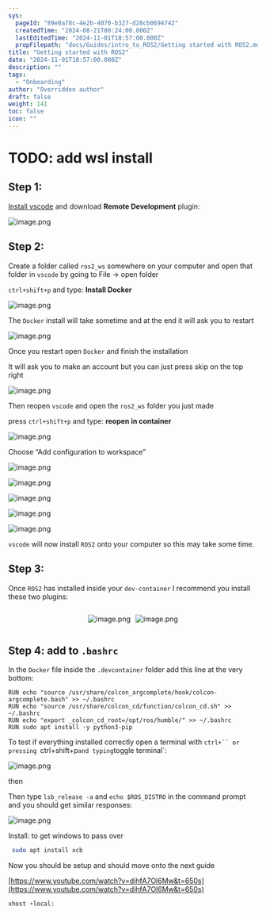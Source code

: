 ```yaml
---
sys:
  pageId: "89e0a78c-4e2b-4070-b327-d28cb0694742"
  createdTime: "2024-08-21T00:24:00.000Z"
  lastEditedTime: "2024-11-01T18:57:00.000Z"
  propFilepath: "docs/Guides/intro_to_ROS2/Getting started with ROS2.md"
title: "Getting started with ROS2"
date: "2024-11-01T18:57:00.000Z"
description: ""
tags:
  - "Onboarding"
author: "Overridden author"
draft: false
weight: 141
toc: false
icon: ""
---
```


# TODO: add wsl install

## Step 1:

[Install vscode](https://code.visualstudio.com/download) and download **Remote Development** plugin:

![image.png](https://prod-files-secure.s3.us-west-2.amazonaws.com/d518164a-d88e-44d1-a4ee-3adb3bd8bce0/efb52993-1881-4a40-b95e-6f020334f022/image.png?X-Amz-Algorithm=AWS4-HMAC-SHA256&X-Amz-Content-Sha256=UNSIGNED-PAYLOAD&X-Amz-Credential=ASIAZI2LB466257GFBQS%2F20250322%2Fus-west-2%2Fs3%2Faws4_request&X-Amz-Date=20250322T100713Z&X-Amz-Expires=3600&X-Amz-Security-Token=IQoJb3JpZ2luX2VjEGEaCXVzLXdlc3QtMiJGMEQCIHcWnnVkQ9vNQfiBYDGbVWZyClmQ3RidQ2yxTt4dGp14AiA8TrflgCLfcRsNRfwjW6psbGNHJ2mSL53DSA%2BfZUWmtiqIBAi6%2F%2F%2F%2F%2F%2F%2F%2F%2F%2F8BEAAaDDYzNzQyMzE4MzgwNSIMiTWwlzk4COb6vJISKtwD0jydcPrOZuVLaq8r%2BvDIxUjGTzqhRpqL2o%2FZe5UJ9GvnvSVGhOu9wD%2BGF8JTVbiLD6ikqe7ElY%2BLdYK82wKoDqgk0N8%2BRk1fHhTRaEGpS7SOR5bD%2B63rT962xe8dwo02BIO%2BeUYr%2B4bPAXaI0BHHQcfHHFbrVs2gkqrzZ2zJ3w5C7%2Feu%2B4QgXhjcS9v3z1Y2vnqIXr%2FJfQdiInAqfhV1RBas3I6w8WIKe7zibWzoMT5H9D3043aBz%2B%2FkMWcmVxRfuIsq2nAUPJ6S9mZwDRHQjPDvPHYk8pa7ktIOSzUWHioBZXvPT0yGEjvH4T5io9o6z7euBAcTgJ%2FStgdeLUoGVSq1E5ktNJxqPwr%2FSUEFY1wUffzbd%2BBuHnCbTIu8TKtoi%2FROaif7IjoniDlfIbyujGn0YKW%2BYwTKLFXWzghehmxxewlvcMsW3%2FsvXZHQzTIu%2F9qtT0DamgY7pPSp98XqpXEnIlx%2BISdo16hwQFh40dN6bCsTPtaZRljjSY0dG6nmFHPv3PlRB2PS8EpQgSvxy837a5vxOB0VRmoG9gUVmHTT6QaZmNFgCWbzFYXgNJa66YMZml2VlBWyitPgCbZabih9U8RYTyCS%2Bxsl8YmjzixUx6bZKvXvMch6aNwwoOz5vgY6pgFINp8b7%2FQjZJ%2F9Hnny%2FQWA3djWbZGkONOAVO1tIic29C%2BCGq8fDimG7sP9F473UtiiC0u62pdzIzZoR9uZKf9DedfSGFsEldHs6srUEsl%2FV8XlUSVlS23TMxaGMvIarQdqJrO04t7gseGnA%2F3Ty7kVtV1B8ZDEFJAy9zNw1%2Bq0dDGIcbKl4gElsCPunx3e1fiX9IgS64Gxn5Di2cpBA2twtQcexk9F&X-Amz-Signature=115e02a9fb2428c31ad2f9716583b65c572c9771c370520147b6d7d3464fdf72&X-Amz-SignedHeaders=host&x-id=GetObject)

## Step 2:

Create a folder called `ros2_ws` somewhere on your computer and open that folder in `vscode` by going to File → open folder 

`ctrl+shift+p` and type: **Install Docker**

![image.png](https://prod-files-secure.s3.us-west-2.amazonaws.com/d518164a-d88e-44d1-a4ee-3adb3bd8bce0/2269dc0e-1cd5-47ff-bceb-c04ad9b2eab0/image.png?X-Amz-Algorithm=AWS4-HMAC-SHA256&X-Amz-Content-Sha256=UNSIGNED-PAYLOAD&X-Amz-Credential=ASIAZI2LB466257GFBQS%2F20250322%2Fus-west-2%2Fs3%2Faws4_request&X-Amz-Date=20250322T100713Z&X-Amz-Expires=3600&X-Amz-Security-Token=IQoJb3JpZ2luX2VjEGEaCXVzLXdlc3QtMiJGMEQCIHcWnnVkQ9vNQfiBYDGbVWZyClmQ3RidQ2yxTt4dGp14AiA8TrflgCLfcRsNRfwjW6psbGNHJ2mSL53DSA%2BfZUWmtiqIBAi6%2F%2F%2F%2F%2F%2F%2F%2F%2F%2F8BEAAaDDYzNzQyMzE4MzgwNSIMiTWwlzk4COb6vJISKtwD0jydcPrOZuVLaq8r%2BvDIxUjGTzqhRpqL2o%2FZe5UJ9GvnvSVGhOu9wD%2BGF8JTVbiLD6ikqe7ElY%2BLdYK82wKoDqgk0N8%2BRk1fHhTRaEGpS7SOR5bD%2B63rT962xe8dwo02BIO%2BeUYr%2B4bPAXaI0BHHQcfHHFbrVs2gkqrzZ2zJ3w5C7%2Feu%2B4QgXhjcS9v3z1Y2vnqIXr%2FJfQdiInAqfhV1RBas3I6w8WIKe7zibWzoMT5H9D3043aBz%2B%2FkMWcmVxRfuIsq2nAUPJ6S9mZwDRHQjPDvPHYk8pa7ktIOSzUWHioBZXvPT0yGEjvH4T5io9o6z7euBAcTgJ%2FStgdeLUoGVSq1E5ktNJxqPwr%2FSUEFY1wUffzbd%2BBuHnCbTIu8TKtoi%2FROaif7IjoniDlfIbyujGn0YKW%2BYwTKLFXWzghehmxxewlvcMsW3%2FsvXZHQzTIu%2F9qtT0DamgY7pPSp98XqpXEnIlx%2BISdo16hwQFh40dN6bCsTPtaZRljjSY0dG6nmFHPv3PlRB2PS8EpQgSvxy837a5vxOB0VRmoG9gUVmHTT6QaZmNFgCWbzFYXgNJa66YMZml2VlBWyitPgCbZabih9U8RYTyCS%2Bxsl8YmjzixUx6bZKvXvMch6aNwwoOz5vgY6pgFINp8b7%2FQjZJ%2F9Hnny%2FQWA3djWbZGkONOAVO1tIic29C%2BCGq8fDimG7sP9F473UtiiC0u62pdzIzZoR9uZKf9DedfSGFsEldHs6srUEsl%2FV8XlUSVlS23TMxaGMvIarQdqJrO04t7gseGnA%2F3Ty7kVtV1B8ZDEFJAy9zNw1%2Bq0dDGIcbKl4gElsCPunx3e1fiX9IgS64Gxn5Di2cpBA2twtQcexk9F&X-Amz-Signature=4a538fff10eb44ca627e48f6b7fc373390acca98ef43fef9d3592f94282b1017&X-Amz-SignedHeaders=host&x-id=GetObject)

The `Docker` install will take sometime and at the end it will ask you to restart

![image.png](https://prod-files-secure.s3.us-west-2.amazonaws.com/d518164a-d88e-44d1-a4ee-3adb3bd8bce0/ed233f78-be33-4b1f-b89c-9c346c0e961e/image.png?X-Amz-Algorithm=AWS4-HMAC-SHA256&X-Amz-Content-Sha256=UNSIGNED-PAYLOAD&X-Amz-Credential=ASIAZI2LB466257GFBQS%2F20250322%2Fus-west-2%2Fs3%2Faws4_request&X-Amz-Date=20250322T100713Z&X-Amz-Expires=3600&X-Amz-Security-Token=IQoJb3JpZ2luX2VjEGEaCXVzLXdlc3QtMiJGMEQCIHcWnnVkQ9vNQfiBYDGbVWZyClmQ3RidQ2yxTt4dGp14AiA8TrflgCLfcRsNRfwjW6psbGNHJ2mSL53DSA%2BfZUWmtiqIBAi6%2F%2F%2F%2F%2F%2F%2F%2F%2F%2F8BEAAaDDYzNzQyMzE4MzgwNSIMiTWwlzk4COb6vJISKtwD0jydcPrOZuVLaq8r%2BvDIxUjGTzqhRpqL2o%2FZe5UJ9GvnvSVGhOu9wD%2BGF8JTVbiLD6ikqe7ElY%2BLdYK82wKoDqgk0N8%2BRk1fHhTRaEGpS7SOR5bD%2B63rT962xe8dwo02BIO%2BeUYr%2B4bPAXaI0BHHQcfHHFbrVs2gkqrzZ2zJ3w5C7%2Feu%2B4QgXhjcS9v3z1Y2vnqIXr%2FJfQdiInAqfhV1RBas3I6w8WIKe7zibWzoMT5H9D3043aBz%2B%2FkMWcmVxRfuIsq2nAUPJ6S9mZwDRHQjPDvPHYk8pa7ktIOSzUWHioBZXvPT0yGEjvH4T5io9o6z7euBAcTgJ%2FStgdeLUoGVSq1E5ktNJxqPwr%2FSUEFY1wUffzbd%2BBuHnCbTIu8TKtoi%2FROaif7IjoniDlfIbyujGn0YKW%2BYwTKLFXWzghehmxxewlvcMsW3%2FsvXZHQzTIu%2F9qtT0DamgY7pPSp98XqpXEnIlx%2BISdo16hwQFh40dN6bCsTPtaZRljjSY0dG6nmFHPv3PlRB2PS8EpQgSvxy837a5vxOB0VRmoG9gUVmHTT6QaZmNFgCWbzFYXgNJa66YMZml2VlBWyitPgCbZabih9U8RYTyCS%2Bxsl8YmjzixUx6bZKvXvMch6aNwwoOz5vgY6pgFINp8b7%2FQjZJ%2F9Hnny%2FQWA3djWbZGkONOAVO1tIic29C%2BCGq8fDimG7sP9F473UtiiC0u62pdzIzZoR9uZKf9DedfSGFsEldHs6srUEsl%2FV8XlUSVlS23TMxaGMvIarQdqJrO04t7gseGnA%2F3Ty7kVtV1B8ZDEFJAy9zNw1%2Bq0dDGIcbKl4gElsCPunx3e1fiX9IgS64Gxn5Di2cpBA2twtQcexk9F&X-Amz-Signature=abda7c6f3eb067e60db3bc5aee00ae90a65b0dd1b6da8781883fed690663c88f&X-Amz-SignedHeaders=host&x-id=GetObject)

Once you restart open `Docker` and finish the installation

It will ask you to make an account but you can just press skip on the top right

![image.png](https://prod-files-secure.s3.us-west-2.amazonaws.com/d518164a-d88e-44d1-a4ee-3adb3bd8bce0/21010ad9-1659-4fd9-9f59-9932a09b2a3d/image.png?X-Amz-Algorithm=AWS4-HMAC-SHA256&X-Amz-Content-Sha256=UNSIGNED-PAYLOAD&X-Amz-Credential=ASIAZI2LB466257GFBQS%2F20250322%2Fus-west-2%2Fs3%2Faws4_request&X-Amz-Date=20250322T100713Z&X-Amz-Expires=3600&X-Amz-Security-Token=IQoJb3JpZ2luX2VjEGEaCXVzLXdlc3QtMiJGMEQCIHcWnnVkQ9vNQfiBYDGbVWZyClmQ3RidQ2yxTt4dGp14AiA8TrflgCLfcRsNRfwjW6psbGNHJ2mSL53DSA%2BfZUWmtiqIBAi6%2F%2F%2F%2F%2F%2F%2F%2F%2F%2F8BEAAaDDYzNzQyMzE4MzgwNSIMiTWwlzk4COb6vJISKtwD0jydcPrOZuVLaq8r%2BvDIxUjGTzqhRpqL2o%2FZe5UJ9GvnvSVGhOu9wD%2BGF8JTVbiLD6ikqe7ElY%2BLdYK82wKoDqgk0N8%2BRk1fHhTRaEGpS7SOR5bD%2B63rT962xe8dwo02BIO%2BeUYr%2B4bPAXaI0BHHQcfHHFbrVs2gkqrzZ2zJ3w5C7%2Feu%2B4QgXhjcS9v3z1Y2vnqIXr%2FJfQdiInAqfhV1RBas3I6w8WIKe7zibWzoMT5H9D3043aBz%2B%2FkMWcmVxRfuIsq2nAUPJ6S9mZwDRHQjPDvPHYk8pa7ktIOSzUWHioBZXvPT0yGEjvH4T5io9o6z7euBAcTgJ%2FStgdeLUoGVSq1E5ktNJxqPwr%2FSUEFY1wUffzbd%2BBuHnCbTIu8TKtoi%2FROaif7IjoniDlfIbyujGn0YKW%2BYwTKLFXWzghehmxxewlvcMsW3%2FsvXZHQzTIu%2F9qtT0DamgY7pPSp98XqpXEnIlx%2BISdo16hwQFh40dN6bCsTPtaZRljjSY0dG6nmFHPv3PlRB2PS8EpQgSvxy837a5vxOB0VRmoG9gUVmHTT6QaZmNFgCWbzFYXgNJa66YMZml2VlBWyitPgCbZabih9U8RYTyCS%2Bxsl8YmjzixUx6bZKvXvMch6aNwwoOz5vgY6pgFINp8b7%2FQjZJ%2F9Hnny%2FQWA3djWbZGkONOAVO1tIic29C%2BCGq8fDimG7sP9F473UtiiC0u62pdzIzZoR9uZKf9DedfSGFsEldHs6srUEsl%2FV8XlUSVlS23TMxaGMvIarQdqJrO04t7gseGnA%2F3Ty7kVtV1B8ZDEFJAy9zNw1%2Bq0dDGIcbKl4gElsCPunx3e1fiX9IgS64Gxn5Di2cpBA2twtQcexk9F&X-Amz-Signature=0b89b8275b4554049d8e8d310121bdef8ebe800c455febce6a35bd01ce558163&X-Amz-SignedHeaders=host&x-id=GetObject)

Then reopen `vscode` and open the `ros2_ws` folder you just made

press `ctrl+shift+p` and type: **reopen in container**

![image.png](https://prod-files-secure.s3.us-west-2.amazonaws.com/d518164a-d88e-44d1-a4ee-3adb3bd8bce0/4e93b8c2-41ad-488c-8095-c74205196118/image.png?X-Amz-Algorithm=AWS4-HMAC-SHA256&X-Amz-Content-Sha256=UNSIGNED-PAYLOAD&X-Amz-Credential=ASIAZI2LB466257GFBQS%2F20250322%2Fus-west-2%2Fs3%2Faws4_request&X-Amz-Date=20250322T100713Z&X-Amz-Expires=3600&X-Amz-Security-Token=IQoJb3JpZ2luX2VjEGEaCXVzLXdlc3QtMiJGMEQCIHcWnnVkQ9vNQfiBYDGbVWZyClmQ3RidQ2yxTt4dGp14AiA8TrflgCLfcRsNRfwjW6psbGNHJ2mSL53DSA%2BfZUWmtiqIBAi6%2F%2F%2F%2F%2F%2F%2F%2F%2F%2F8BEAAaDDYzNzQyMzE4MzgwNSIMiTWwlzk4COb6vJISKtwD0jydcPrOZuVLaq8r%2BvDIxUjGTzqhRpqL2o%2FZe5UJ9GvnvSVGhOu9wD%2BGF8JTVbiLD6ikqe7ElY%2BLdYK82wKoDqgk0N8%2BRk1fHhTRaEGpS7SOR5bD%2B63rT962xe8dwo02BIO%2BeUYr%2B4bPAXaI0BHHQcfHHFbrVs2gkqrzZ2zJ3w5C7%2Feu%2B4QgXhjcS9v3z1Y2vnqIXr%2FJfQdiInAqfhV1RBas3I6w8WIKe7zibWzoMT5H9D3043aBz%2B%2FkMWcmVxRfuIsq2nAUPJ6S9mZwDRHQjPDvPHYk8pa7ktIOSzUWHioBZXvPT0yGEjvH4T5io9o6z7euBAcTgJ%2FStgdeLUoGVSq1E5ktNJxqPwr%2FSUEFY1wUffzbd%2BBuHnCbTIu8TKtoi%2FROaif7IjoniDlfIbyujGn0YKW%2BYwTKLFXWzghehmxxewlvcMsW3%2FsvXZHQzTIu%2F9qtT0DamgY7pPSp98XqpXEnIlx%2BISdo16hwQFh40dN6bCsTPtaZRljjSY0dG6nmFHPv3PlRB2PS8EpQgSvxy837a5vxOB0VRmoG9gUVmHTT6QaZmNFgCWbzFYXgNJa66YMZml2VlBWyitPgCbZabih9U8RYTyCS%2Bxsl8YmjzixUx6bZKvXvMch6aNwwoOz5vgY6pgFINp8b7%2FQjZJ%2F9Hnny%2FQWA3djWbZGkONOAVO1tIic29C%2BCGq8fDimG7sP9F473UtiiC0u62pdzIzZoR9uZKf9DedfSGFsEldHs6srUEsl%2FV8XlUSVlS23TMxaGMvIarQdqJrO04t7gseGnA%2F3Ty7kVtV1B8ZDEFJAy9zNw1%2Bq0dDGIcbKl4gElsCPunx3e1fiX9IgS64Gxn5Di2cpBA2twtQcexk9F&X-Amz-Signature=c7a029d6faa3a8823e09488e19d1472e618eac2382007391c8924590e0012a33&X-Amz-SignedHeaders=host&x-id=GetObject)

Choose “Add configuration to workspace”

![image.png](https://prod-files-secure.s3.us-west-2.amazonaws.com/d518164a-d88e-44d1-a4ee-3adb3bd8bce0/9560b282-5060-4989-ba37-97e7b2c22476/image.png?X-Amz-Algorithm=AWS4-HMAC-SHA256&X-Amz-Content-Sha256=UNSIGNED-PAYLOAD&X-Amz-Credential=ASIAZI2LB466257GFBQS%2F20250322%2Fus-west-2%2Fs3%2Faws4_request&X-Amz-Date=20250322T100713Z&X-Amz-Expires=3600&X-Amz-Security-Token=IQoJb3JpZ2luX2VjEGEaCXVzLXdlc3QtMiJGMEQCIHcWnnVkQ9vNQfiBYDGbVWZyClmQ3RidQ2yxTt4dGp14AiA8TrflgCLfcRsNRfwjW6psbGNHJ2mSL53DSA%2BfZUWmtiqIBAi6%2F%2F%2F%2F%2F%2F%2F%2F%2F%2F8BEAAaDDYzNzQyMzE4MzgwNSIMiTWwlzk4COb6vJISKtwD0jydcPrOZuVLaq8r%2BvDIxUjGTzqhRpqL2o%2FZe5UJ9GvnvSVGhOu9wD%2BGF8JTVbiLD6ikqe7ElY%2BLdYK82wKoDqgk0N8%2BRk1fHhTRaEGpS7SOR5bD%2B63rT962xe8dwo02BIO%2BeUYr%2B4bPAXaI0BHHQcfHHFbrVs2gkqrzZ2zJ3w5C7%2Feu%2B4QgXhjcS9v3z1Y2vnqIXr%2FJfQdiInAqfhV1RBas3I6w8WIKe7zibWzoMT5H9D3043aBz%2B%2FkMWcmVxRfuIsq2nAUPJ6S9mZwDRHQjPDvPHYk8pa7ktIOSzUWHioBZXvPT0yGEjvH4T5io9o6z7euBAcTgJ%2FStgdeLUoGVSq1E5ktNJxqPwr%2FSUEFY1wUffzbd%2BBuHnCbTIu8TKtoi%2FROaif7IjoniDlfIbyujGn0YKW%2BYwTKLFXWzghehmxxewlvcMsW3%2FsvXZHQzTIu%2F9qtT0DamgY7pPSp98XqpXEnIlx%2BISdo16hwQFh40dN6bCsTPtaZRljjSY0dG6nmFHPv3PlRB2PS8EpQgSvxy837a5vxOB0VRmoG9gUVmHTT6QaZmNFgCWbzFYXgNJa66YMZml2VlBWyitPgCbZabih9U8RYTyCS%2Bxsl8YmjzixUx6bZKvXvMch6aNwwoOz5vgY6pgFINp8b7%2FQjZJ%2F9Hnny%2FQWA3djWbZGkONOAVO1tIic29C%2BCGq8fDimG7sP9F473UtiiC0u62pdzIzZoR9uZKf9DedfSGFsEldHs6srUEsl%2FV8XlUSVlS23TMxaGMvIarQdqJrO04t7gseGnA%2F3Ty7kVtV1B8ZDEFJAy9zNw1%2Bq0dDGIcbKl4gElsCPunx3e1fiX9IgS64Gxn5Di2cpBA2twtQcexk9F&X-Amz-Signature=75ccddd511f97f42128d50f58cad0d73d5ca65f547c19643260a8943e84fecac&X-Amz-SignedHeaders=host&x-id=GetObject)

![image.png](https://prod-files-secure.s3.us-west-2.amazonaws.com/d518164a-d88e-44d1-a4ee-3adb3bd8bce0/2ee63f81-886b-48e8-a553-dc6e5eac99e4/image.png?X-Amz-Algorithm=AWS4-HMAC-SHA256&X-Amz-Content-Sha256=UNSIGNED-PAYLOAD&X-Amz-Credential=ASIAZI2LB466257GFBQS%2F20250322%2Fus-west-2%2Fs3%2Faws4_request&X-Amz-Date=20250322T100713Z&X-Amz-Expires=3600&X-Amz-Security-Token=IQoJb3JpZ2luX2VjEGEaCXVzLXdlc3QtMiJGMEQCIHcWnnVkQ9vNQfiBYDGbVWZyClmQ3RidQ2yxTt4dGp14AiA8TrflgCLfcRsNRfwjW6psbGNHJ2mSL53DSA%2BfZUWmtiqIBAi6%2F%2F%2F%2F%2F%2F%2F%2F%2F%2F8BEAAaDDYzNzQyMzE4MzgwNSIMiTWwlzk4COb6vJISKtwD0jydcPrOZuVLaq8r%2BvDIxUjGTzqhRpqL2o%2FZe5UJ9GvnvSVGhOu9wD%2BGF8JTVbiLD6ikqe7ElY%2BLdYK82wKoDqgk0N8%2BRk1fHhTRaEGpS7SOR5bD%2B63rT962xe8dwo02BIO%2BeUYr%2B4bPAXaI0BHHQcfHHFbrVs2gkqrzZ2zJ3w5C7%2Feu%2B4QgXhjcS9v3z1Y2vnqIXr%2FJfQdiInAqfhV1RBas3I6w8WIKe7zibWzoMT5H9D3043aBz%2B%2FkMWcmVxRfuIsq2nAUPJ6S9mZwDRHQjPDvPHYk8pa7ktIOSzUWHioBZXvPT0yGEjvH4T5io9o6z7euBAcTgJ%2FStgdeLUoGVSq1E5ktNJxqPwr%2FSUEFY1wUffzbd%2BBuHnCbTIu8TKtoi%2FROaif7IjoniDlfIbyujGn0YKW%2BYwTKLFXWzghehmxxewlvcMsW3%2FsvXZHQzTIu%2F9qtT0DamgY7pPSp98XqpXEnIlx%2BISdo16hwQFh40dN6bCsTPtaZRljjSY0dG6nmFHPv3PlRB2PS8EpQgSvxy837a5vxOB0VRmoG9gUVmHTT6QaZmNFgCWbzFYXgNJa66YMZml2VlBWyitPgCbZabih9U8RYTyCS%2Bxsl8YmjzixUx6bZKvXvMch6aNwwoOz5vgY6pgFINp8b7%2FQjZJ%2F9Hnny%2FQWA3djWbZGkONOAVO1tIic29C%2BCGq8fDimG7sP9F473UtiiC0u62pdzIzZoR9uZKf9DedfSGFsEldHs6srUEsl%2FV8XlUSVlS23TMxaGMvIarQdqJrO04t7gseGnA%2F3Ty7kVtV1B8ZDEFJAy9zNw1%2Bq0dDGIcbKl4gElsCPunx3e1fiX9IgS64Gxn5Di2cpBA2twtQcexk9F&X-Amz-Signature=a734c348974da2d0d4d6de70faecb4a439ec222e2bc012312585188b315e9b55&X-Amz-SignedHeaders=host&x-id=GetObject)

![image.png](https://prod-files-secure.s3.us-west-2.amazonaws.com/d518164a-d88e-44d1-a4ee-3adb3bd8bce0/ae1580b2-b048-407e-aed9-b584224a7a04/image.png?X-Amz-Algorithm=AWS4-HMAC-SHA256&X-Amz-Content-Sha256=UNSIGNED-PAYLOAD&X-Amz-Credential=ASIAZI2LB466257GFBQS%2F20250322%2Fus-west-2%2Fs3%2Faws4_request&X-Amz-Date=20250322T100713Z&X-Amz-Expires=3600&X-Amz-Security-Token=IQoJb3JpZ2luX2VjEGEaCXVzLXdlc3QtMiJGMEQCIHcWnnVkQ9vNQfiBYDGbVWZyClmQ3RidQ2yxTt4dGp14AiA8TrflgCLfcRsNRfwjW6psbGNHJ2mSL53DSA%2BfZUWmtiqIBAi6%2F%2F%2F%2F%2F%2F%2F%2F%2F%2F8BEAAaDDYzNzQyMzE4MzgwNSIMiTWwlzk4COb6vJISKtwD0jydcPrOZuVLaq8r%2BvDIxUjGTzqhRpqL2o%2FZe5UJ9GvnvSVGhOu9wD%2BGF8JTVbiLD6ikqe7ElY%2BLdYK82wKoDqgk0N8%2BRk1fHhTRaEGpS7SOR5bD%2B63rT962xe8dwo02BIO%2BeUYr%2B4bPAXaI0BHHQcfHHFbrVs2gkqrzZ2zJ3w5C7%2Feu%2B4QgXhjcS9v3z1Y2vnqIXr%2FJfQdiInAqfhV1RBas3I6w8WIKe7zibWzoMT5H9D3043aBz%2B%2FkMWcmVxRfuIsq2nAUPJ6S9mZwDRHQjPDvPHYk8pa7ktIOSzUWHioBZXvPT0yGEjvH4T5io9o6z7euBAcTgJ%2FStgdeLUoGVSq1E5ktNJxqPwr%2FSUEFY1wUffzbd%2BBuHnCbTIu8TKtoi%2FROaif7IjoniDlfIbyujGn0YKW%2BYwTKLFXWzghehmxxewlvcMsW3%2FsvXZHQzTIu%2F9qtT0DamgY7pPSp98XqpXEnIlx%2BISdo16hwQFh40dN6bCsTPtaZRljjSY0dG6nmFHPv3PlRB2PS8EpQgSvxy837a5vxOB0VRmoG9gUVmHTT6QaZmNFgCWbzFYXgNJa66YMZml2VlBWyitPgCbZabih9U8RYTyCS%2Bxsl8YmjzixUx6bZKvXvMch6aNwwoOz5vgY6pgFINp8b7%2FQjZJ%2F9Hnny%2FQWA3djWbZGkONOAVO1tIic29C%2BCGq8fDimG7sP9F473UtiiC0u62pdzIzZoR9uZKf9DedfSGFsEldHs6srUEsl%2FV8XlUSVlS23TMxaGMvIarQdqJrO04t7gseGnA%2F3Ty7kVtV1B8ZDEFJAy9zNw1%2Bq0dDGIcbKl4gElsCPunx3e1fiX9IgS64Gxn5Di2cpBA2twtQcexk9F&X-Amz-Signature=8408f9d2114cc0fd95fe6b3bfade856d0f10350962c9557c1f280aa61606da9f&X-Amz-SignedHeaders=host&x-id=GetObject)

![image.png](https://prod-files-secure.s3.us-west-2.amazonaws.com/d518164a-d88e-44d1-a4ee-3adb3bd8bce0/53255b28-f75e-430f-b9e3-c0ac8577e42b/image.png?X-Amz-Algorithm=AWS4-HMAC-SHA256&X-Amz-Content-Sha256=UNSIGNED-PAYLOAD&X-Amz-Credential=ASIAZI2LB466257GFBQS%2F20250322%2Fus-west-2%2Fs3%2Faws4_request&X-Amz-Date=20250322T100713Z&X-Amz-Expires=3600&X-Amz-Security-Token=IQoJb3JpZ2luX2VjEGEaCXVzLXdlc3QtMiJGMEQCIHcWnnVkQ9vNQfiBYDGbVWZyClmQ3RidQ2yxTt4dGp14AiA8TrflgCLfcRsNRfwjW6psbGNHJ2mSL53DSA%2BfZUWmtiqIBAi6%2F%2F%2F%2F%2F%2F%2F%2F%2F%2F8BEAAaDDYzNzQyMzE4MzgwNSIMiTWwlzk4COb6vJISKtwD0jydcPrOZuVLaq8r%2BvDIxUjGTzqhRpqL2o%2FZe5UJ9GvnvSVGhOu9wD%2BGF8JTVbiLD6ikqe7ElY%2BLdYK82wKoDqgk0N8%2BRk1fHhTRaEGpS7SOR5bD%2B63rT962xe8dwo02BIO%2BeUYr%2B4bPAXaI0BHHQcfHHFbrVs2gkqrzZ2zJ3w5C7%2Feu%2B4QgXhjcS9v3z1Y2vnqIXr%2FJfQdiInAqfhV1RBas3I6w8WIKe7zibWzoMT5H9D3043aBz%2B%2FkMWcmVxRfuIsq2nAUPJ6S9mZwDRHQjPDvPHYk8pa7ktIOSzUWHioBZXvPT0yGEjvH4T5io9o6z7euBAcTgJ%2FStgdeLUoGVSq1E5ktNJxqPwr%2FSUEFY1wUffzbd%2BBuHnCbTIu8TKtoi%2FROaif7IjoniDlfIbyujGn0YKW%2BYwTKLFXWzghehmxxewlvcMsW3%2FsvXZHQzTIu%2F9qtT0DamgY7pPSp98XqpXEnIlx%2BISdo16hwQFh40dN6bCsTPtaZRljjSY0dG6nmFHPv3PlRB2PS8EpQgSvxy837a5vxOB0VRmoG9gUVmHTT6QaZmNFgCWbzFYXgNJa66YMZml2VlBWyitPgCbZabih9U8RYTyCS%2Bxsl8YmjzixUx6bZKvXvMch6aNwwoOz5vgY6pgFINp8b7%2FQjZJ%2F9Hnny%2FQWA3djWbZGkONOAVO1tIic29C%2BCGq8fDimG7sP9F473UtiiC0u62pdzIzZoR9uZKf9DedfSGFsEldHs6srUEsl%2FV8XlUSVlS23TMxaGMvIarQdqJrO04t7gseGnA%2F3Ty7kVtV1B8ZDEFJAy9zNw1%2Bq0dDGIcbKl4gElsCPunx3e1fiX9IgS64Gxn5Di2cpBA2twtQcexk9F&X-Amz-Signature=7189801aeeba6d20e620b636ac75b5d40ed52af73d84b0eee8c84db46aeca8a8&X-Amz-SignedHeaders=host&x-id=GetObject)

![image.png](https://prod-files-secure.s3.us-west-2.amazonaws.com/d518164a-d88e-44d1-a4ee-3adb3bd8bce0/7c562767-5af9-4ffb-97d1-327bcdf4ee00/image.png?X-Amz-Algorithm=AWS4-HMAC-SHA256&X-Amz-Content-Sha256=UNSIGNED-PAYLOAD&X-Amz-Credential=ASIAZI2LB466257GFBQS%2F20250322%2Fus-west-2%2Fs3%2Faws4_request&X-Amz-Date=20250322T100713Z&X-Amz-Expires=3600&X-Amz-Security-Token=IQoJb3JpZ2luX2VjEGEaCXVzLXdlc3QtMiJGMEQCIHcWnnVkQ9vNQfiBYDGbVWZyClmQ3RidQ2yxTt4dGp14AiA8TrflgCLfcRsNRfwjW6psbGNHJ2mSL53DSA%2BfZUWmtiqIBAi6%2F%2F%2F%2F%2F%2F%2F%2F%2F%2F8BEAAaDDYzNzQyMzE4MzgwNSIMiTWwlzk4COb6vJISKtwD0jydcPrOZuVLaq8r%2BvDIxUjGTzqhRpqL2o%2FZe5UJ9GvnvSVGhOu9wD%2BGF8JTVbiLD6ikqe7ElY%2BLdYK82wKoDqgk0N8%2BRk1fHhTRaEGpS7SOR5bD%2B63rT962xe8dwo02BIO%2BeUYr%2B4bPAXaI0BHHQcfHHFbrVs2gkqrzZ2zJ3w5C7%2Feu%2B4QgXhjcS9v3z1Y2vnqIXr%2FJfQdiInAqfhV1RBas3I6w8WIKe7zibWzoMT5H9D3043aBz%2B%2FkMWcmVxRfuIsq2nAUPJ6S9mZwDRHQjPDvPHYk8pa7ktIOSzUWHioBZXvPT0yGEjvH4T5io9o6z7euBAcTgJ%2FStgdeLUoGVSq1E5ktNJxqPwr%2FSUEFY1wUffzbd%2BBuHnCbTIu8TKtoi%2FROaif7IjoniDlfIbyujGn0YKW%2BYwTKLFXWzghehmxxewlvcMsW3%2FsvXZHQzTIu%2F9qtT0DamgY7pPSp98XqpXEnIlx%2BISdo16hwQFh40dN6bCsTPtaZRljjSY0dG6nmFHPv3PlRB2PS8EpQgSvxy837a5vxOB0VRmoG9gUVmHTT6QaZmNFgCWbzFYXgNJa66YMZml2VlBWyitPgCbZabih9U8RYTyCS%2Bxsl8YmjzixUx6bZKvXvMch6aNwwoOz5vgY6pgFINp8b7%2FQjZJ%2F9Hnny%2FQWA3djWbZGkONOAVO1tIic29C%2BCGq8fDimG7sP9F473UtiiC0u62pdzIzZoR9uZKf9DedfSGFsEldHs6srUEsl%2FV8XlUSVlS23TMxaGMvIarQdqJrO04t7gseGnA%2F3Ty7kVtV1B8ZDEFJAy9zNw1%2Bq0dDGIcbKl4gElsCPunx3e1fiX9IgS64Gxn5Di2cpBA2twtQcexk9F&X-Amz-Signature=e8ca64065222c74772321587d02c9caefd2a56bd8561579acb8b95c2f840e022&X-Amz-SignedHeaders=host&x-id=GetObject)

`vscode` will now install `ROS2` onto your computer so this may take some time.

## Step 3:

Once `ROS2` has installed inside your `dev-container` I recommend you install these two plugins:

<div style="display: flex;flex-direction: row; column-gap:10px; max-width: 630px;justify-content: center;">
<div>

![image.png](https://prod-files-secure.s3.us-west-2.amazonaws.com/d518164a-d88e-44d1-a4ee-3adb3bd8bce0/3fc3d550-5a54-4ba1-ba6b-faa01cdb7369/image.png?X-Amz-Algorithm=AWS4-HMAC-SHA256&X-Amz-Content-Sha256=UNSIGNED-PAYLOAD&X-Amz-Credential=ASIAZI2LB466V7IO5NGZ%2F20250322%2Fus-west-2%2Fs3%2Faws4_request&X-Amz-Date=20250322T100714Z&X-Amz-Expires=3600&X-Amz-Security-Token=IQoJb3JpZ2luX2VjEGEaCXVzLXdlc3QtMiJIMEYCIQC8DLRIZbTUBPayRObu87HXitKCKZVvSC01%2BpyqCuzsAgIhAJCU9n01JGhBlWIhTY7AWZDYI%2Fn0LLEylxrRsxxbAmXPKogECLr%2F%2F%2F%2F%2F%2F%2F%2F%2F%2FwEQABoMNjM3NDIzMTgzODA1IgxFjvxvx8yxtBI0T5cq3ANC565ri%2FLa%2Fz9N35NmlFbG4LLRO51J0LMkX15%2BsCZAWHtp5StzsEIEnq6HpJibBjXpZrAzC6m30KisJD%2BUEtQSoQAFUjfJkkZp0KnCYk0qUqklMObPl3cRAHMuQHrv0aZbBGF4CQiwwB%2FX6uQHs7ff%2Bs2IFGkXIcHK%2BXjnQzj1W30XKnlkJLthY6Kzcfa57kHb3jCJRctXWfVo89OEHJ74AANkHDc15KueXzHHN5LCkOwWxEDz7PjKWypJ9vXNnfeNzfmJoJaEU1XFhZNNAyOYexpQe8xdi%2BQRl08E4Cj8haDWDOQiG%2Bg1au7kjkKZ2ZBNfogsxGc8ag3fPtMYcTkCQ%2FN2Ym9niFU4%2By699MTbvV058cDrArlSl%2B2EalBKmRlSQjNlLYts%2B7ARQQe5zphKNVb3%2BrnjTIYkMmVOYsqjEUjmRIgKehr%2FfpgPQvz2YpL79WWbI6TBYq7kazTd%2FVM8BEb%2FOl3EaAotX0QaT55%2B%2FJNm8gMGJbxhZgWCvUIBSseFuDufAQIW0a1f%2BUpUjtHGpY%2FzcdVhTjPKLK0zIp1lbWllZdZjnZtJv5x1COoPjnCfWttsQKn4MFVnLN8F8zaIO4bltQVRKt4lCs9aBvpeNpgTheM%2Bcjmo7qKV%2FjDd7Pm%2BBjqkAV89m%2Bsm3fto5qcZ81Y8eRYquwzvW6EOHNFObtybxX2KO44XeX0fvVSt6sAQ6oVytNjCmqhlzhpZKC%2BJTJg58n7Upf12Sjyys7vI6r%2Fkf3o1G56p6ei0hM5njbg736ZI97fquNpRd5oeSJA%2FsQ%2BGVe23QTTBffXxK%2F599%2B1BMcACIl3i4mDrTqYVaHPXo7YKj4%2BzivsJhSSQJa6lwSPJCHu9XOSC&X-Amz-Signature=87c0304abaf8f4629c6f3db9f57a17212b99aa7fca63e3ac1d8c5e571f1fecd5&X-Amz-SignedHeaders=host&x-id=GetObject)

</div>
<div>

![image.png](https://prod-files-secure.s3.us-west-2.amazonaws.com/d518164a-d88e-44d1-a4ee-3adb3bd8bce0/d994cc66-13c2-4093-a5a3-f84cf4601a82/image.png?X-Amz-Algorithm=AWS4-HMAC-SHA256&X-Amz-Content-Sha256=UNSIGNED-PAYLOAD&X-Amz-Credential=ASIAZI2LB466VRCOCLTC%2F20250322%2Fus-west-2%2Fs3%2Faws4_request&X-Amz-Date=20250322T100714Z&X-Amz-Expires=3600&X-Amz-Security-Token=IQoJb3JpZ2luX2VjEGEaCXVzLXdlc3QtMiJHMEUCIQDexa9LOLrtLNWwLxuYKKVwJO%2FylqTexXDaPHzKGDfGHAIgQ6Dq9x4u%2FUw2znffPypNBmKlixkbBpCiKA95K5GAyfAqiAQIuv%2F%2F%2F%2F%2F%2F%2F%2F%2F%2FARAAGgw2Mzc0MjMxODM4MDUiDLIvP6VVBxwn9pbewircAy5tZM%2FxBeqU7Hqwe9e6jUzZpuNgpZgzUdGfAO%2B1ZLVcMY%2F%2FY45Ws7fPwJNNF5VLQW9PgAeQPZ0kmSvz4pnmsVahjImX9f4x2yCTOacN%2BxEChlETQHSoWu3%2F%2Fh6L3025Br8tLkfQeJOgUKna9IL%2FVL9YMwOtpRBLcxZX3DYSs9GweMbhe89vefsIEca%2FOSRllzO7uu80lg3KqRvQhcD8p5BeqeJ3eq7OQnLcFvja%2BvjCYQD%2Fr3plrX2KAP0o8uC%2BbJPM6oasOjRExVwxZS8ZMchHZP%2FHNq2GzhTFjQqJ0L9xQmyUIOZLQHO3WiVZHqqhkEb%2BW2aCnRsCUIAzEunHquFCwV%2BX3csNjB%2BiNSo1X6LA6blYejqTuCtK%2FTkWZFBH9jCbtqIFn5RIrNlFHXSTHBWTMx08o4KqONORwTpD7%2FgfylDzHWtq3tgrDJdNbTyD0YwPKUvC7Y4wpVo40u3T8Ikti8O7oBlOULCKb%2F14C%2BlfVRcaNj6Uxr1r362lBP9RKRA56%2FCJuW7FE3%2FwSN1XtxPuvRM1NMw0ut59jofP%2FEVvaCSiiTjmNsdnSQ0r0h592YTAcqk3izkWZKEKUnImn%2BSxv0ezbx22qfKdCVCRvCibKr0eRcPWSAbWydIoMNns%2Bb4GOqUBuz0pgxbxh0FeEjAlf2dodL6p5zZTpt4GLOtsolsjuGc1QIuuHdwTo66cywhnFDNukgF1Vy3DPILY4ncGK26vDLHmz4Wr1MUstqQZH%2Bt7p2yiEfDW0SI24Los1yZhLABuVaUYT1baT9zj43hUbHW67pBELzzV2VoUke3%2F5m5N4BDtViK5Sa9LBbyKU2%2Fp5%2F%2BA2HGR7sV2Hr%2BCDDBfUBbTQG%2F5G5I3&X-Amz-Signature=27b8b35208fbb6f08c3a115c1c2efe86b43f98d49dfe21a04a3560a0980f0fdc&X-Amz-SignedHeaders=host&x-id=GetObject)

</div>
</div>

## Step 4: add to `.bashrc`

In the `Docker` file inside the `.devcontainer` folder add this line at the very bottom: 

```docker
RUN echo "source /usr/share/colcon_argcomplete/hook/colcon-argcomplete.bash" >> ~/.bashrc
RUN echo "source /usr/share/colcon_cd/function/colcon_cd.sh" >> ~/.bashrc
RUN echo "export _colcon_cd_root=/opt/ros/humble/" >> ~/.bashrc
RUN sudo apt install -y python3-pip 
```

To test if everything installed correctly open a terminal with `ctrl+`` or pressing `ctrl+shift+p` and typing `toggle terminal`:

![image.png](https://prod-files-secure.s3.us-west-2.amazonaws.com/d518164a-d88e-44d1-a4ee-3adb3bd8bce0/6a4943d8-b04e-4c02-9a58-775f3384d1a5/image.png?X-Amz-Algorithm=AWS4-HMAC-SHA256&X-Amz-Content-Sha256=UNSIGNED-PAYLOAD&X-Amz-Credential=ASIAZI2LB466257GFBQS%2F20250322%2Fus-west-2%2Fs3%2Faws4_request&X-Amz-Date=20250322T100713Z&X-Amz-Expires=3600&X-Amz-Security-Token=IQoJb3JpZ2luX2VjEGEaCXVzLXdlc3QtMiJGMEQCIHcWnnVkQ9vNQfiBYDGbVWZyClmQ3RidQ2yxTt4dGp14AiA8TrflgCLfcRsNRfwjW6psbGNHJ2mSL53DSA%2BfZUWmtiqIBAi6%2F%2F%2F%2F%2F%2F%2F%2F%2F%2F8BEAAaDDYzNzQyMzE4MzgwNSIMiTWwlzk4COb6vJISKtwD0jydcPrOZuVLaq8r%2BvDIxUjGTzqhRpqL2o%2FZe5UJ9GvnvSVGhOu9wD%2BGF8JTVbiLD6ikqe7ElY%2BLdYK82wKoDqgk0N8%2BRk1fHhTRaEGpS7SOR5bD%2B63rT962xe8dwo02BIO%2BeUYr%2B4bPAXaI0BHHQcfHHFbrVs2gkqrzZ2zJ3w5C7%2Feu%2B4QgXhjcS9v3z1Y2vnqIXr%2FJfQdiInAqfhV1RBas3I6w8WIKe7zibWzoMT5H9D3043aBz%2B%2FkMWcmVxRfuIsq2nAUPJ6S9mZwDRHQjPDvPHYk8pa7ktIOSzUWHioBZXvPT0yGEjvH4T5io9o6z7euBAcTgJ%2FStgdeLUoGVSq1E5ktNJxqPwr%2FSUEFY1wUffzbd%2BBuHnCbTIu8TKtoi%2FROaif7IjoniDlfIbyujGn0YKW%2BYwTKLFXWzghehmxxewlvcMsW3%2FsvXZHQzTIu%2F9qtT0DamgY7pPSp98XqpXEnIlx%2BISdo16hwQFh40dN6bCsTPtaZRljjSY0dG6nmFHPv3PlRB2PS8EpQgSvxy837a5vxOB0VRmoG9gUVmHTT6QaZmNFgCWbzFYXgNJa66YMZml2VlBWyitPgCbZabih9U8RYTyCS%2Bxsl8YmjzixUx6bZKvXvMch6aNwwoOz5vgY6pgFINp8b7%2FQjZJ%2F9Hnny%2FQWA3djWbZGkONOAVO1tIic29C%2BCGq8fDimG7sP9F473UtiiC0u62pdzIzZoR9uZKf9DedfSGFsEldHs6srUEsl%2FV8XlUSVlS23TMxaGMvIarQdqJrO04t7gseGnA%2F3Ty7kVtV1B8ZDEFJAy9zNw1%2Bq0dDGIcbKl4gElsCPunx3e1fiX9IgS64Gxn5Di2cpBA2twtQcexk9F&X-Amz-Signature=5290e28f374c56649cc5ea3abad4e4aff4258a5761328029daed64b352e436df&X-Amz-SignedHeaders=host&x-id=GetObject)

then 

Then type `lsb_release -a` and `echo $ROS_DISTRO` in the command prompt and you should get similar responses:

![image.png](https://prod-files-secure.s3.us-west-2.amazonaws.com/d518164a-d88e-44d1-a4ee-3adb3bd8bce0/3e635dec-a805-4e85-8b9e-d000e5b71a4e/image.png?X-Amz-Algorithm=AWS4-HMAC-SHA256&X-Amz-Content-Sha256=UNSIGNED-PAYLOAD&X-Amz-Credential=ASIAZI2LB466257GFBQS%2F20250322%2Fus-west-2%2Fs3%2Faws4_request&X-Amz-Date=20250322T100713Z&X-Amz-Expires=3600&X-Amz-Security-Token=IQoJb3JpZ2luX2VjEGEaCXVzLXdlc3QtMiJGMEQCIHcWnnVkQ9vNQfiBYDGbVWZyClmQ3RidQ2yxTt4dGp14AiA8TrflgCLfcRsNRfwjW6psbGNHJ2mSL53DSA%2BfZUWmtiqIBAi6%2F%2F%2F%2F%2F%2F%2F%2F%2F%2F8BEAAaDDYzNzQyMzE4MzgwNSIMiTWwlzk4COb6vJISKtwD0jydcPrOZuVLaq8r%2BvDIxUjGTzqhRpqL2o%2FZe5UJ9GvnvSVGhOu9wD%2BGF8JTVbiLD6ikqe7ElY%2BLdYK82wKoDqgk0N8%2BRk1fHhTRaEGpS7SOR5bD%2B63rT962xe8dwo02BIO%2BeUYr%2B4bPAXaI0BHHQcfHHFbrVs2gkqrzZ2zJ3w5C7%2Feu%2B4QgXhjcS9v3z1Y2vnqIXr%2FJfQdiInAqfhV1RBas3I6w8WIKe7zibWzoMT5H9D3043aBz%2B%2FkMWcmVxRfuIsq2nAUPJ6S9mZwDRHQjPDvPHYk8pa7ktIOSzUWHioBZXvPT0yGEjvH4T5io9o6z7euBAcTgJ%2FStgdeLUoGVSq1E5ktNJxqPwr%2FSUEFY1wUffzbd%2BBuHnCbTIu8TKtoi%2FROaif7IjoniDlfIbyujGn0YKW%2BYwTKLFXWzghehmxxewlvcMsW3%2FsvXZHQzTIu%2F9qtT0DamgY7pPSp98XqpXEnIlx%2BISdo16hwQFh40dN6bCsTPtaZRljjSY0dG6nmFHPv3PlRB2PS8EpQgSvxy837a5vxOB0VRmoG9gUVmHTT6QaZmNFgCWbzFYXgNJa66YMZml2VlBWyitPgCbZabih9U8RYTyCS%2Bxsl8YmjzixUx6bZKvXvMch6aNwwoOz5vgY6pgFINp8b7%2FQjZJ%2F9Hnny%2FQWA3djWbZGkONOAVO1tIic29C%2BCGq8fDimG7sP9F473UtiiC0u62pdzIzZoR9uZKf9DedfSGFsEldHs6srUEsl%2FV8XlUSVlS23TMxaGMvIarQdqJrO04t7gseGnA%2F3Ty7kVtV1B8ZDEFJAy9zNw1%2Bq0dDGIcbKl4gElsCPunx3e1fiX9IgS64Gxn5Di2cpBA2twtQcexk9F&X-Amz-Signature=9f2bd1288b8966cba5b7eb1bd4d3a8155a24b91ce1348c5228bfdda6b18a68c7&X-Amz-SignedHeaders=host&x-id=GetObject)

Install:  to get windows to pass over

```bash
 sudo apt install xcb
```

Now you should be setup and should move onto the next guide 

[https://www.youtube.com/watch?v=dihfA7Ol6Mw&t=650s](https://www.youtube.com/watch?v=dihfA7Ol6Mw&t=650s)

```python
xhost +local:
```
